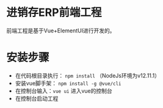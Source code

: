 # 进销存ERP前端工程
前端工程是基于Vue+ElementUI进行开发的。

# 安装步骤
- 在代码根目录执行： ```npm install``` （NodeJs环境为v12.11.1）
- 安装vue脚手架： ```npm install -g @vue/cli```
- 在控制台输入：```vue ui``` 进入vue的控制台
- 在控制台启动工程